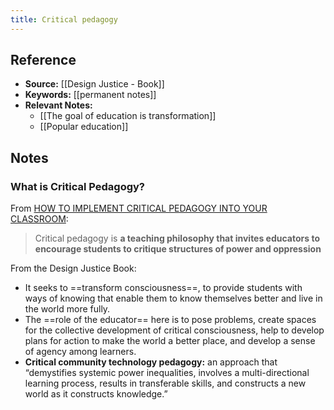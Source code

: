```yaml
---
title: Critical pedagogy
---
```

## Reference
- **Source:** [[Design Justice - Book]]
- **Keywords:** [[permanent notes]]
- **Relevant Notes:** 
	- [[The goal of education is transformation]]
	- [[Popular education]]


## Notes
### What is Critical Pedagogy?
From [HOW TO IMPLEMENT CRITICAL PEDAGOGY INTO YOUR CLASSROOM](https://www.theedadvocate.org/how-to-implement-critical-pedagogy-into-your-classroom/#:~:text=Critical%20pedagogy%20is%20a%20teaching,structures%20of%20power%20and%20oppression.&text=In%20critical%20pedagogy%2C%20a%20teacher,families%2C%20schools%2C%20and%20societies.):
> Critical pedagogy is **a teaching philosophy that invites educators to encourage students to critique structures of power and oppression**

From the Design Justice Book:
+ It seeks to ==transform consciousness==, to provide students with ways of knowing that enable them to know themselves better and live in the world more fully.
+ The ==role of the educator== here is to pose problems, create spaces for the collective development of critical consciousness, help to develop plans for action to make the world a better place, and develop a sense of agency among learners.
+ **Critical community technology pedagogy:** an approach that “demystifies systemic power inequalities, involves a multi-directional learning process, results in transferable skills, and constructs a new world as it constructs knowledge.”
